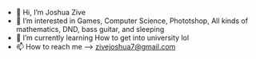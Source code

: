 - 👋 Hi, I’m Joshua Zive
- 👀 I’m interested in Games, Computer Science, Phototshop, All kinds of mathematics, DND, bass guitar, and sleeping
- 🌱 I’m currently learning How to get into university lol
- 📫 How to reach me --> zivejoshua7@gmail.com

<!---
zivejosh/zivejosh is a ✨ special ✨ repository because its `README.md` (this file) appears on your GitHub profile.
You can click the Preview link to take a look at your changes.
--->
